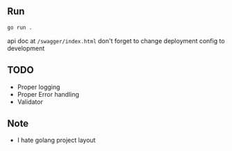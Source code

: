 ## Run
```sh
go run .
```

api doc at `/swagger/index.html` don't forget to change deployment config to development

## TODO
- Proper logging
- Proper Error handling
- Validator

## Note
- I hate golang project layout